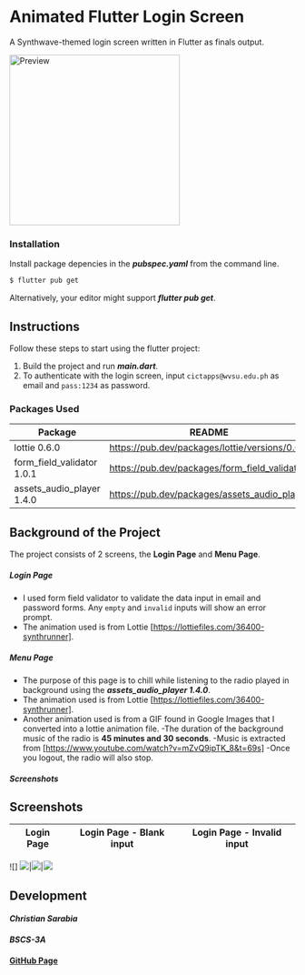 # Animated Flutter Login Screen 
A Synthwave-themed login screen written in Flutter as finals output. 

<img src="Screenshots/preview.gif" alt="Preview" width="300"/>


### Installation
Install package depencies in the ***pubspec.yaml*** from the command line.

```sh
$ flutter pub get
```
Alternatively, your editor might support ***flutter pub get***.

## Instructions
Follow these steps to start using the flutter project:

  1. Build the project and run ***main.dart***.
  2. To authenticate with the login screen, input ``cictapps@wvsu.edu.ph`` as email and  ``pass:1234`` as password.

### Packages Used

| Package |  README | 
| ------ | ------ |
| lottie 0.6.0 | https://pub.dev/packages/lottie/versions/0.6.0 |
| form_field_validator 1.0.1| https://pub.dev/packages/form_field_validator |
| assets_audio_player 1.4.0 | https://pub.dev/packages/assets_audio_player |

## Background of the Project
The project consists of 2 screens, the **Login Page** and **Menu Page**. 

##### **Login Page** 
- I used form field validator to validate the data input in email and password forms. Any ``empty`` and ``invalid`` inputs will show an error prompt.
- The animation used is from Lottie [https://lottiefiles.com/36400-synthrunner].

##### **Menu Page**
- The purpose of this page is to chill while listening to the radio played in background using the ***assets_audio_player 1.4.0***.
- The animation used is from Lottie [https://lottiefiles.com/36400-synthrunner].
- Another animation used is from a GIF found in Google Images that I converted into a lottie animation file.
-The duration of the background music of the radio is **45 minutes and 30 seconds**.
-Music is extracted from [https://www.youtube.com/watch?v=mZvQ9ipTK_8&t=69s]
-Once you logout, the radio will also stop.

##### **Screenshots**
## Screenshots

Login Page               |  Login Page - Blank input  |  Login Page - Invalid input
:-------------------------:|:-------------------------:|:-------------------------:
![]
![](https://github.com/TheAlphamerc/flutter_login_signup/blob/master/screenshots/screenshot_2.jpg?raw=true)|![](https://github.com/TheAlphamerc/flutter_login_signup/blob/master/screenshots/screenshot_1.jpg?raw=true)|![](https://github.com/TheAlphamerc/flutter_login_signup/blob/master/screenshots/screenshot_3.jpg?raw=true) 


## Development

#### ***Christian Sarabia***
#### ***BSCS-3A*** 
#### [GitHub Page](https://github.com/Sturg25/)

